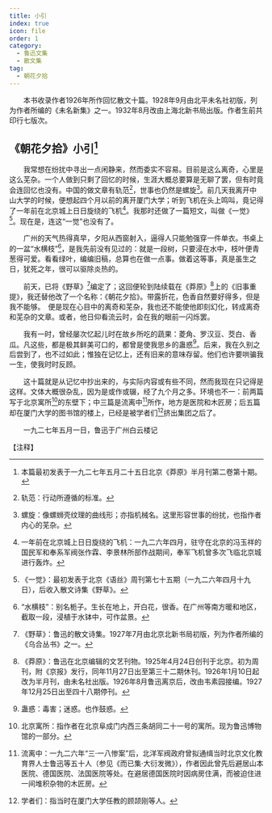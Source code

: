 ```yaml
---
title: 小引
index: true
icon: file
order: 1
category:
  - 鲁迅文集
  - 散文集
tag:  
  - 朝花夕拾
---
```


　　本书收录作者1926年所作回忆散文十篇。1928年9月由北平未名社初版，列为作者所编的《未名新集》之一。1932年8月改由上海北新书局出版。作者生前共印行七版次。

## 《朝花夕拾》小引[^1]

　　我常想在纷扰中寻出一点闲静来，然而委实不容易。目前是这么离奇，心里是这么芜杂。一个人做到只剩了回忆的时候，生涯大概总要算是无聊了罢，但有时竟会连回忆也没有。中国的做文章有轨范[^2]，世事也仍然是螺旋[^3]。前几天我离开中山大学的时候，便想起四个月以前的离开厦门大学；听到飞机在头上鸣叫，竟记得了一年前在北京城上日日旋绕的飞机[^4]。我那时还做了一篇短文，叫做《一觉》[^5]。现在是，连这“一觉”也没有了。

　　广州的天气热得真早，夕阳从西窗射入，逼得人只能勉强穿一件单衣。书桌上的一盆“水横枝”[^6]，是我先前没有见过的：就是一段树，只要浸在水中，枝叶便青葱得可爱。看看绿叶，编编旧稿，总算也在做一点事。做着这等事，真是虽生之日，犹死之年，很可以驱除炎热的。

　　前天，已将《野草》[^7]编定了；这回便轮到陆续载在《莽原》[^8]上的《旧事重提》，我还替他改了一个名称：《朝花夕拾》。带露折花，色香自然要好得多，但是我不能够。　便是现在心目中的离奇和芜杂，我也还不能使他即刻幻化，转成离奇和芜杂的文章。或者，他日仰看流云时，会在我的眼前一闪烁罢。

　　我有一时，曾经屡次忆起儿时在故乡所吃的蔬果：菱角、罗汉豆、茭白、香瓜。凡这些，都是极其鲜美可口的，都曾是使我思乡的蛊惑[^9]。后来，我在久别之后尝到了，也不过如此；惟独在记忆上，还有旧来的意味存留。他们也许要哄骗我一生，使我时时反顾。

　　这十篇就是从记忆中抄出来的，与实际内容或有些不同，然而我现在只记得是这样。文体大概很杂乱，因为是或作或辍，经了九个月之多。环境也不一：前两篇写于北京寓所[^10]的东壁下；中三篇是流离中[^11]所作，地方是医院和木匠房；后五篇却在厦门大学的图书馆的楼上，已经是被学者们[^12]挤出集团之后了。

　　一九二七年五月一日，鲁迅于广州白云楼记

【注释】

[^1]:本篇最初发表于一九二七年五月二十五日北京《莽原》半月刊第二卷第十期。

[^2]: 轨范：行动所遵循的标准。

[^3]: 螺旋：像螺蛳壳纹理的曲线形；亦指机械名。这里形容世事的纷扰，也指作者内心的芜杂。

[^4]: 一年前在北京城上日日旋绕的飞机：一九二六年四月，驻守在北京的冯玉祥的国民军和奉系军阀张作霖、李景林所部作战期间，奉军飞机曾多次飞临北京城进行轰炸。

[^5]: 《一觉》：最初发表于北京《语丝》周刊第七十五期（一九二六年四月十九日），后收入散文诗集《野草》。

[^6]: “水横枝”：别名栀子。生长在地上，开白花，很香。在广州等南方暖和地区，截取一段，浸植于水钵中，可作盆景。

[^7]: 《野草》：鲁迅的散文诗集。1927年7月由北京北新书局初版，列为作者所编的《乌合丛书》之一。

[^8]: 《莽原》：鲁迅在北京编辑的文艺刊物。1925年4月24日创刊于北京。初为周刊，附《京报》发行，同年11月27日出至第三十二期休刊。1926年1月10日起改为半月刊，由未名社出版。1926年8月鲁迅离京后，改由韦素园接编。1927年12月25日出至四十八期停刊。

[^9]: 蛊惑：毒害；迷惑。也作鼓惑。

[^10]: 北京寓所：指作者在北京阜成门内西三条胡同二十一号的寓所。现为鲁迅博物馆的一部分。

[^11]: 流离中：一九二六年“三·一八惨案”后，北洋军阀政府曾拟通缉当时北京文化教育界人士鲁迅等五十人（参见《而已集·大衍发微》），作者因此曾先后避居山本医院、德国医院、法国医院等处。在避居德国医院时因病房住满，而被迫住进一间堆积杂物的木匠房。

[^12]: 学者们：指当时在厦门大学任教的顾颉刚等人。
